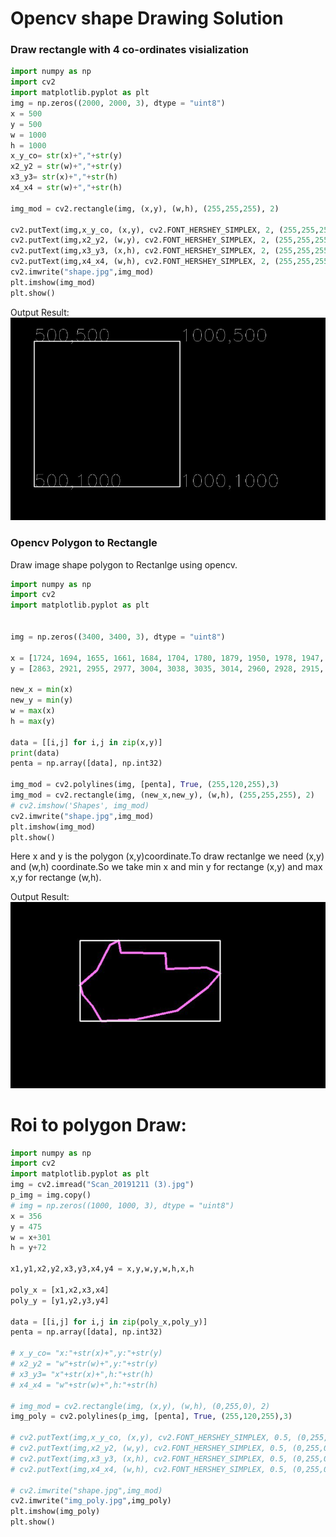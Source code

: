 # Opencv shape Drawing Solution
### Draw rectangle with 4 co-ordinates visialization
```py
import numpy as np
import cv2
import matplotlib.pyplot as plt
img = np.zeros((2000, 2000, 3), dtype = "uint8")
x = 500
y = 500
w = 1000
h = 1000
x_y_co= str(x)+","+str(y)
x2_y2 = str(w)+","+str(y)
x3_y3= str(x)+","+str(h)
x4_x4 = str(w)+","+str(h)

img_mod = cv2.rectangle(img, (x,y), (w,h), (255,255,255), 2)

cv2.putText(img,x_y_co, (x,y), cv2.FONT_HERSHEY_SIMPLEX, 2, (255,255,255))
cv2.putText(img,x2_y2, (w,y), cv2.FONT_HERSHEY_SIMPLEX, 2, (255,255,255))
cv2.putText(img,x3_y3, (x,h), cv2.FONT_HERSHEY_SIMPLEX, 2, (255,255,255))
cv2.putText(img,x4_x4, (w,h), cv2.FONT_HERSHEY_SIMPLEX, 2, (255,255,255))
cv2.imwrite("shape.jpg",img_mod)
plt.imshow(img_mod)
plt.show()
```
Output Result:
![alt text](img/saiful.png)



### Opencv Polygon to Rectangle 

Draw image shape polygon to Rectanlge using opencv.

```py
import numpy as np
import cv2
import matplotlib.pyplot as plt

 
img = np.zeros((3400, 3400, 3), dtype = "uint8")

x = [1724, 1694, 1655, 1661, 1684, 1704, 1780, 1879, 1950, 1978, 1947, 1891, 1854, 1852, 1749, 1744]
y = [2863, 2921, 2955, 2977, 3004, 3038, 3035, 3014, 2960, 2928, 2915, 2917, 2918, 2882, 2881, 2853]

new_x = min(x)
new_y = min(y)
w = max(x)
h = max(y)

data = [[i,j] for i,j in zip(x,y)]
print(data)
penta = np.array([data], np.int32)
 
img_mod = cv2.polylines(img, [penta], True, (255,120,255),3)
img_mod = cv2.rectangle(img, (new_x,new_y), (w,h), (255,255,255), 2) 
# cv2.imshow('Shapes', img_mod)
cv2.imwrite("shape.jpg",img_mod)
plt.imshow(img_mod)
plt.show()
```

Here x and y is the polygon (x,y)coordinate.To draw rectanlge we need (x,y) and (w,h) coordinate.So we take min x and min y for rectange (x,y) and max x,y for rectange (w,h).

Output Result:
![alt text](img/saiful_2.png)

# Roi to polygon Draw:
```py 
import numpy as np
import cv2
import matplotlib.pyplot as plt
img = cv2.imread("Scan_20191211 (3).jpg")
p_img = img.copy()
# img = np.zeros((1000, 1000, 3), dtype = "uint8")
x = 356
y = 475
w = x+301
h = y+72

x1,y1,x2,y2,x3,y3,x4,y4 = x,y,w,y,w,h,x,h

poly_x = [x1,x2,x3,x4]
poly_y = [y1,y2,y3,y4]

data = [[i,j] for i,j in zip(poly_x,poly_y)]
penta = np.array([data], np.int32)

# x_y_co= "x:"+str(x)+",y:"+str(y)
# x2_y2 = "w"+str(w)+",y:"+str(y)
# x3_y3= "x"+str(x)+",h:"+str(h)
# x4_x4 = "w"+str(w)+",h:"+str(h)

# img_mod = cv2.rectangle(img, (x,y), (w,h), (0,255,0), 2)
img_poly = cv2.polylines(p_img, [penta], True, (255,120,255),3)

# cv2.putText(img,x_y_co, (x,y), cv2.FONT_HERSHEY_SIMPLEX, 0.5, (0,255,0))
# cv2.putText(img,x2_y2, (w,y), cv2.FONT_HERSHEY_SIMPLEX, 0.5, (0,255,0))
# cv2.putText(img,x3_y3, (x,h), cv2.FONT_HERSHEY_SIMPLEX, 0.5, (0,255,0))
# cv2.putText(img,x4_x4, (w,h), cv2.FONT_HERSHEY_SIMPLEX, 0.5, (0,255,0))

# cv2.imwrite("shape.jpg",img_mod)
cv2.imwrite("img_poly.jpg",img_poly)
plt.imshow(img_poly)
plt.show()
```

